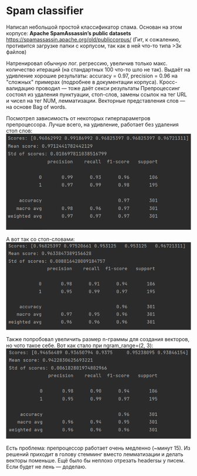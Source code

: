 # Spam classifier

Написал небольшой простой классификатор спама.
Основан на этом корпусе: **Apache SpamAssassin’s public datasets** https://spamassassin.apache.org/old/publiccorpus/ 
(Гит, к сожалению, противится загрузке папки с корпусом, так как в ней что-то типа >3к файлов)

Натренировал обычную лог. регрессию, увеличив только макс. количество итераций (на стандартных 100 что-то шло не так). 
Выдаёт на удивление хорошие результаты: accuracy = 0.97, precision = 0.96 на "сложных" примерах (подробнее в документации корпуса). Кросс-валидацию проводил — тоже даёт секси результаты
Препроцессинг состоял из удаления пунктуации, стоп-слов, замены ссылок на тег URL и чисел на тег NUM, лемматизации. Векторные представления слов — на основе Bag of words.

Посмотрел зависимость от некоторых гиперпараметров препроцессора.
Лучше всего, на удивление, работает без удаления стоп слов:
![alt text](https://github.com/vchemsmisl/random-practice/blob/spam/Spam%20classifier/result%20del_sw%3DFalse.png)

А вот так со стоп-словами:
![alt text](https://github.com/vchemsmisl/random-practice/blob/spam/Spam%20classifier/result%20del_sw%3DTrue.png)

Также попробовал увеличить размер n-граммы для создания векторов, но чото такое себе. Вот как стало при ngram_range=(2, 3):
![alt text](https://github.com/vchemsmisl/random-practice/blob/spam/Spam%20classifier/result%20ngram_range%3D(2%2C%203).png)


Есть проблема: препроцессор работает очень медленно (~минут 15). Из решений приходит в голову стемминг вместо лемматизации и делать векторы поменьше. 
Ещё было бы неплохо отрезать headersы у писем. Если будет не лень — доделаю.
